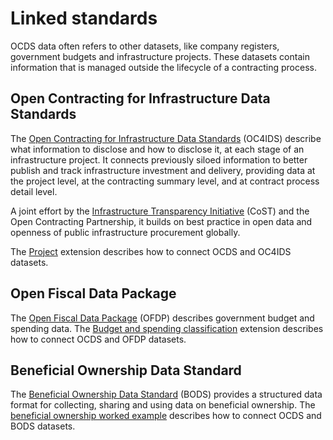 # Linked standards

OCDS data often refers to other datasets, like company registers, government budgets and infrastructure projects. These datasets contain information that is managed outside the lifecycle of a contracting process.

## Open Contracting for Infrastructure Data Standards

The [Open Contracting for Infrastructure Data Standards](https://standard.open-contracting.org/infrastructure/latest/en/) (OC4IDS) describe what information to disclose and how to disclose it, at each stage of an infrastructure project. It connects previously siloed information to better publish and track infrastructure investment and delivery, providing data at the project level, at the contracting summary level, and at contract process detail level.

A joint effort by the [Infrastructure Transparency Initiative](https://infrastructuretransparency.org) (CoST) and the Open Contracting Partnership, it builds on best practice in open data and openness of public infrastructure procurement globally.

The [Project](https://extensions.open-contracting.org/en/extensions/project/master/) extension describes how to connect OCDS and OC4IDS datasets.

## Open Fiscal Data Package

The [Open Fiscal Data Package](https://www.fiscaltransparency.net/open-fiscal-data-package/) (OFDP) describes government budget and spending data. The [Budget and spending classification](https://extensions.open-contracting.org/en/extensions/budget_and_spend/) extension describes how to connect OCDS and OFDP datasets.

## Beneficial Ownership Data Standard

The [Beneficial Ownership Data Standard](https://standard.openownership.org/en/0.2.0/) (BODS) provides a structured data format for collecting, sharing and using data on beneficial ownership. The [beneficial ownership worked example](beneficial_ownership) describes how to connect OCDS and BODS datasets.
